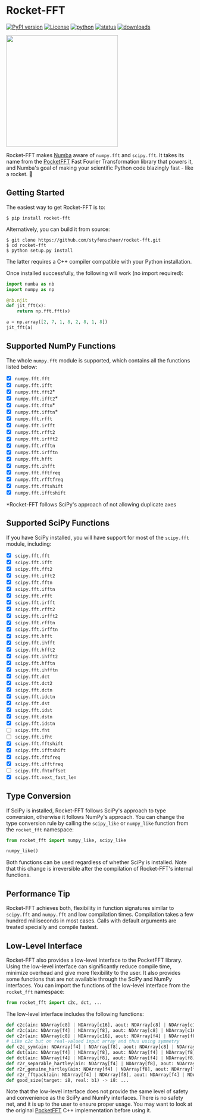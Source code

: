 # Rocket-FFT
[![PyPI version](https://img.shields.io/pypi/v/rocket-fft?color=%2376519B)](https://pypi.org/project/rocket-fft/)
[![License](https://img.shields.io/pypi/l/rocket-fft?color=%2376519B)](https://opensource.org/licenses/BSD-3-Clause)
[![python](https://img.shields.io/pypi/pyversions/rocket-fft?color=%2376519B)](https://pypi.org/project/rocket-fft/)
[![status](https://img.shields.io/pypi/status/rocket-fft?color=%2376519B)](https://pypi.org/project/rocket-fft/)
[![downloads](https://img.shields.io/pypi/dm/rocket-fft?color=%2376519B)](https://pypi.org/project/rocket-fft/)

<img src="https://github.com/styfenschaer/rocket-fft/tree/v0.1.0/assets/fourier.gif" width="300" />

Rocket-FFT makes [Numba](https://numba.pydata.org/) aware of `numpy.fft` and `scipy.fft`. It takes its name from the [PocketFFT](https://github.com/hayguen/pocketfft) Fast Fourier Transformation library that powers it, and Numba's goal of making your scientific Python code blazingly fast - like a rocket. 🚀

## Getting Started
The easiest way to get Rocket-FFT is to:
```
$ pip install rocket-fft
```
Alternatively, you can build it from source:
```
$ git clone https://github.com/styfenschaer/rocket-fft.git
$ cd rocket-fft
$ python setup.py install
``` 
The latter requires a C++ compiler compatible with your Python installation.

Once installed successfully, the following will work (no import required):
```python
import numba as nb
import numpy as np

@nb.njit
def jit_fft(x):
    return np.fft.fft(x)

a = np.array([2, 7, 1, 8, 2, 8, 1, 8])
jit_fft(a)
```

## Supported NumPy Functions
The whole `numpy.fft` module is supported, which contains all the functions listed below:
- [x] `numpy.fft.fft`
- [x] `numpy.fft.ifft`
- [x] `numpy.fft.fft2`*
- [x] `numpy.fft.ifft2`*
- [x] `numpy.fft.fftn`*
- [x] `numpy.fft.ifftn`*
- [x] `numpy.fft.rfft`
- [x] `numpy.fft.irfft`
- [x] `numpy.fft.rfft2`
- [x] `numpy.fft.irfft2`
- [x] `numpy.fft.rfftn`
- [x] `numpy.fft.irfftn`
- [x] `numpy.fft.hfft`
- [x] `numpy.fft.ihfft`
- [x] `numpy.fft.fftfreq`
- [x] `numpy.fft.rfftfreq`
- [x] `numpy.fft.fftshift`
- [x] `numpy.fft.ifftshift`

\*Rocket-FFT follows SciPy's approach of not allowing duplicate axes

## Supported SciPy Functions
If you have SciPy installed, you will have support for most of the `scipy.fft` module, including:
- [x] `scipy.fft.fft`
- [x] `scipy.fft.ifft`
- [x] `scipy.fft.fft2`
- [x] `scipy.fft.ifft2`
- [x] `scipy.fft.fftn`
- [x] `scipy.fft.ifftn`
- [x] `scipy.fft.rfft`
- [x] `scipy.fft.irfft`
- [x] `scipy.fft.rfft2`
- [x] `scipy.fft.irfft2`
- [x] `scipy.fft.rfftn`
- [x] `scipy.fft.irfftn`
- [x] `scipy.fft.hfft`
- [x] `scipy.fft.ihfft`
- [x] `scipy.fft.hfft2`
- [x] `scipy.fft.ihfft2`
- [x] `scipy.fft.hfftn`
- [x] `scipy.fft.ihfftn`
- [x] `scipy.fft.dct`
- [x] `scipy.fft.dct2`
- [x] `scipy.fft.dctn`
- [x] `scipy.fft.idctn`
- [x] `scipy.fft.dst`
- [x] `scipy.fft.idst`
- [x] `scipy.fft.dstn`
- [x] `scipy.fft.idstn`
- [ ] `scipy.fft.fht`
- [ ] `scipy.fft.ifht`
- [x] `scipy.fft.fftshift`
- [x] `scipy.fft.ifftshift`
- [x] `scipy.fft.fftfreq`
- [x] `scipy.fft.ifftfreq`
- [ ] `scipy.fft.fhtoffset`
- [x] `scipy.fft.next_fast_len`

## Type Conversion
If SciPy is installed, Rocket-FFT follows SciPy's approach to type conversion, otherwise it follows NumPy's approach. 
You can change the type conversion rule by calling the `scipy_like` or `numpy_like` function from the `rocket_fft` namespace:
```python
from rocket_fft import numpy_like, scipy_like

numpy_like()
```
Both functions can be used regardless of whether SciPy is installed.
Note that this change is irreversible after the compilation of Rocket-FFT's internal functions.

## Performance Tip
Rocket-FFT achieves both, flexibility in function signatures similar to `scipy.fft` and `numpy.fft` and low compilation times.
Compilation takes a few hundred milliseconds in most cases. Calls with default arguments are treated specially and compile fastest.

## Low-Level Interface
Rocket-FFT also provides a low-level interface to the PocketFFT library. Using the low-level interface can significantly reduce compile time, minimize overhead and give more flexibility to the user. It also provides some functions that are not available through the SciPy and NumPy interfaces. You can import the functions of the low-level interface from the `rocket_fft` namespace:
```python
from rocket_fft import c2c, dct, ...
```
The low-level interface includes the following functions:
```python
def c2c(ain: NDArray[c8] | NDArray[c16], aout: NDArray[c8] | NDArray[c16], axes: NDArray[i8], forward: b1, fct: f8, nthreads: i8) -> None: ...
def r2c(ain: NDArray[f4] | NDArray[f8], aout: NDArray[c8] | NDArray[c16], axes: NDArray[i8], forward: b1, fct: f8, nthreads: i8) -> None: ...
def c2r(ain: NDArray[c8] | NDArray[c16], aout: NDArray[f4] | NDArray[f8], axes: NDArray[i8], forward: b1, fct: f8, nthreads: i8) -> None: ...
# Like c2c but on real-valued input array and thus using symmetry
def c2c_sym(ain: NDArray[f4] | NDArray[f8], aout: NDArray[c8] | NDArray[c16], axes: NDArray[i8], forward: b1, fct: f8, nthreads: i8) -> None: ...
def dst(ain: NDArray[f4] | NDArray[f8], aout: NDArray[f4] | NDArray[f8], axes: NDArray[i8], type: i8, fct: f8, ortho: b1, nthreads: i8) -> None: ...
def dct(ain: NDArray[f4] | NDArray[f8], aout: NDArray[f4] | NDArray[f8], axes: NDArray[i8], type: i8, fct: f8, ortho: b1, nthreads: i8) -> None: ...
def r2r_separable_hartley(ain: NDArray[f4] | NDArray[f8], aout: NDArray[f4] | NDArray[f8], axes: NDArray[i8], fct: f8, nthreads: i8) -> None: ...
def r2r_genuine_hartley(ain: NDArray[f4] | NDArray[f8], aout: NDArray[f4] | NDArray[f8], axes: NDArray[i8], fct: f8, nthreads: i8) -> None: ...
def r2r_fftpack(ain: NDArray[f4] | NDArray[f8], aout: NDArray[f4] | NDArray[f8], axes: NDArray[i8], real2hermitian: b1, forward: b1, fct: f8, nthreads: i8) -> None: ...
def good_size(target: i8, real: b1) -> i8: ...
```
Note that the low-level interface does not provide the same level of safety and convenience as the SciPy and NumPy interfaces. There is no safety net, and it is up to the user to ensure proper usage. You may want to look at the original [PocketFFT](https://github.com/hayguen/pocketfft) C++ implementation before using it.